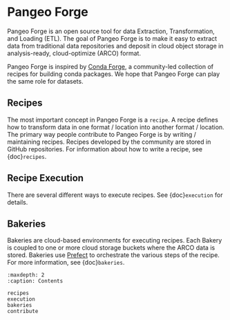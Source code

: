 # Pangeo Forge

Pangeo Forge is an open source tool for data Extraction, Transformation, and Loading (ETL).
The goal of Pangeo Forge is to make it easy to extract data from traditional data
repositories and deposit in cloud object storage in analysis-ready, cloud-optimize (ARCO) format.

Pangeo Forge is inspired by [Conda Forge](https://conda-forge.org/), a
community-led collection of recipes for building conda packages.
We hope that Pangeo Forge can play the same role for datasets.

## Recipes

The most important concept in Pangeo Forge is a ``recipe``.
A recipe defines how to transform data in one format / location into another format / location.
The primary way people contribute to Pangeo Forge is by writing / maintaining recipes.
Recipes developed by the community are stored in GitHub repositories.
For information about how to write a recipe, see {doc}`recipes`.

## Recipe Execution

There are several different ways to execute recipes.
See {doc}`execution` for details.

## Bakeries

Bakeries are cloud-based environments for executing recipes.
Each Bakery is coupled to one or more cloud storage buckets where the ARCO data is stored.
Bakeries use [Prefect](https://prefect.io/) to orchestrate the various steps
of the recipe.
For more information, see {doc}`bakeries`.


```{toctree}
:maxdepth: 2
:caption: Contents

recipes
execution
bakeries
contribute

```
